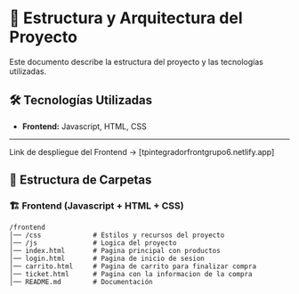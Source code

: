 # 📌 Estructura y Arquitectura del Proyecto

Este documento describe la estructura del proyecto y las tecnologías utilizadas.

## 🛠️ Tecnologías Utilizadas
- **Frontend:** Javascript, HTML, CSS
---

Link de despliegue del Frontend -> [tpintegradorfrontgrupo6.netlify.app]

## 📁 Estructura de Carpetas

### 🏗️ Frontend (Javascript + HTML + CSS)

```
/frontend
│── /css             # Estilos y recursos del proyecto
│── /js              # Logica del proyecto
│── index.html       # Pagina principal con productos
│── login.html       # Pagina de inicio de sesion
│── carrito.html     # Pagina de carrito para finalizar compra
│── ticket.html      # Pagina con la informacion de la compra
│── README.md        # Documentación

```
